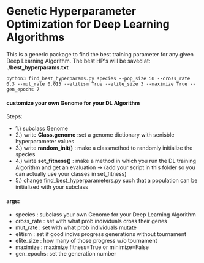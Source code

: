 

# Genetic Hyperparameter Optimization for Deep Learning Algorithms

This is a generic package to find the best training parameter for any given Deep Learning Algorithm.
The best HP's will be saved at: **./best_hyperparams.txt**

```
python3 find_best_hyperparams.py species --pop_size 50 --cross_rate 0.3 --mut_rate 0.015 --elitism True --elite_size 3 --maximize True --gen_epochs 7
```

#### customize your own Genome for your DL Algorithm

Steps:

- 1.) subclass Genome
- 2.) write **Class.genome** :set a genome dictionary with senisble hyperparameter values
- 3.) write **random_init()** : make a classmethod to randomly initialize the species
- 4.) wirte **set_fitness()** : make a method in which you run the DL training Algorithm and get an evaluation
        -> (add your script in this folder so you can actually use your classes in set_fitness)
- 5.) change find_best_hyperparameters.py such that a population can be initialized with your subclass

#### args:

- species : subclass your own Genome for your Deep Learning Algorithm
- cross_rate : set with what prob individuals cross their genes
- mut_rate : set with what prob individuals mutate
- elitism : set if good indivs progress generations without tournament
- elite_size : how many of those progress w/o tournament
- maximize : maximize fitness=True or minimize=False
- gen_epochs: set the generation number
